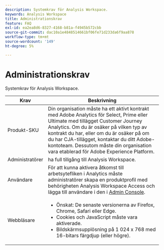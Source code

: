```yaml
---
description: Systemkrav för Analysis Workspace.
keywords: Analysis Workspace
title: Administrationskrav
feature: FAQ
exl-id: ea2ea8d6-8327-4168-b81a-f4945b572cbb
source-git-commit: dac10a1e4848514661bf06fe71d233da6f9aa878
workflow-type: tm+mt
source-wordcount: '149'
ht-degree: 5%

---
```


# Administrationskrav

Systemkrav för Analysis Workspace.

| Krav | Beskrivning |
|--- |--- |
| Produkt-SKU | Din organisation måste ha ett aktivt kontrakt med Adobe Analytics för Select, Prime eller Ultimate med tillägget Customer Journey Analytics. Om du är osäker på vilken typ av kontrakt du har, eller om du är osäker på om du har CJA-tillägget, kontaktar du ditt Adobe-kontoteam. Dessutom måste din organisation vara etablerad för Adobe Experience Platform. |
| Administratörer | ha full tillgång till Analysis Workspace. |
| Användare | För att kunna aktivera åtkomst till arbetsytefliken i Analytics måste administratörer skapa en produktprofil med behörigheten Analysis Workspace Access och lägga till användare i den i [Admin Console](https://experienceleague.adobe.com/docs/analytics/admin/admin-console/permissions/product-profile.html). |
| Webbläsare | <ul><li>Önskat: De senaste versionerna av Firefox, Chrome, Safari eller Edge.</li><li>Cookies och JavaScript måste vara aktiverade.</li><li>Bildskärmsupplösning på 1 024 x 768 med 16-bitars färgdjup (eller högre).</li></ul> |
